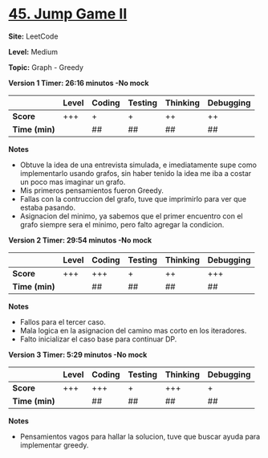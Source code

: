 # [45. Jump Game II](https://leetcode.com/problems/jump-game-ii/description/)

**Site:** LeetCode

**Level:** Medium

**Topic:** Graph - Greedy

**Version 1 Timer: 26:16 minutos -No mock**

|           | Level | Coding | Testing | Thinking | Debugging  |
|-----------|-------|--------|---------|----------|------------|
| **Score** | +++   | +      | +       | ++       | ++         |
| **Time (min)** | | ## | ## | ## | ## |

**Notes**
- Obtuve la idea de una entrevista simulada, e imediatamente supe como implementarlo
 usando grafos, sin haber tenido la idea me iba a costar un poco mas imaginar un grafo.
- Mis primeros pensamientos fueron Greedy.
- Fallas con la contruccion del grafo, tuve que imprimirlo para ver que estaba pasando.
- Asignacion del minimo, ya sabemos que el primer encuentro con el grafo siempre sera el
  minimo, pero falto agregar la condicion. 

**Version 2 Timer: 29:54 minutos -No mock**

|           | Level | Coding | Testing | Thinking | Debugging  |
|-----------|-------|--------|---------|----------|------------|
| **Score** | +++   | +++    | +       | ++       | +++        |
| **Time (min)** | | ## | ## | ## | ## |

**Notes**
- Fallos para el tercer caso.
- Mala logica en la asignacion del camino mas corto en los iteradores.
- Falto inicializar el caso base para continuar DP.

**Version 3 Timer: 5:29 minutos -No mock**

|           | Level | Coding | Testing | Thinking | Debugging  |
|-----------|-------|--------|---------|----------|------------|
| **Score** | +++   | +++    | +       | +++       | +        |
| **Time (min)** | | ## | ## | ## | ## |

**Notes**
- Pensamientos vagos para hallar la solucion, tuve que buscar ayuda para implementar
 greedy.